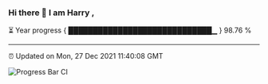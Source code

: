 ### Hi there 👋 I am Harry , 

⏳ Year progress { █████████████████████████████▁ } 98.76 %

---

⏰ Updated on Mon, 27 Dec 2021 11:40:08 GMT

![Progress Bar CI](https://github.com/duykhang68/duykhang68/workflows/Progress%20Bar%20CI/badge.svg)
